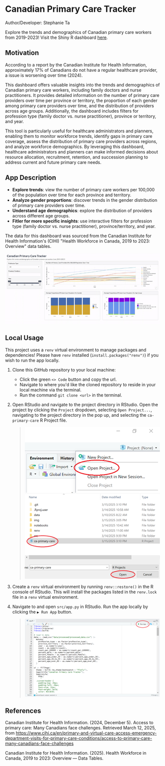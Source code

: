 # Canadian Primary Care Tracker
Author/Developer: Stephanie Ta

Explore the trends and demographics of Canadian primary care workers from 2019-2023!
Visit the Shiny R dashboard [here](https://stephanie-ta.shinyapps.io/ca-primary-care/).

## Motivation

According to a report by the Canadian Institute for Health Information, approximately 17% of Canadians do not have a regular healthcare provider, a issue is worsening over time (2024).

This dashboard offers valuable insights into the trends and demographics of Canadian primary care workers, including family doctors and nurse practitioners. It provides detailed information on the number of primary care providers over time per province or territory, the proportion of each gender among primary care providers over time, and the distribution of providers across age groups. Additionally, the dashboard includes filters for profession type (family doctor vs. nurse practitioner), province or territory, and year.

This tool is particularly useful for healthcare administrators and planners, enabling them to monitor workforce trends, identify gaps in primary care coverage, assess the distribution of primary care providers across regions, and analyze workforce demographics. By leveraging this dashboard, healthcare administrators and planners can make informed decisions about resource allocation, recruitment, retention, and succession planning to address current and future primary care needs.

## App Description

- **Explore trends**: view the number of primary care workers per 100,000 of the population over time for each province and territory.
- **Analyze gender proportions**: discover trends in the gender distribution of primary care providers over time.
- **Understand age demographics**: explore the distribution of providers across different age groups.
- **Fitler for more specific insights**: use interactive filters for profession type (family doctor vs. nurse practitioner), province/territory, and year.

The data for this dashboard was sourced from the Canadian Institute for Health Information's (CIHI) "Health Workforce in Canada, 2019 to 2023: Overview" data tables.

![](img/ca-primary-care-demo.gif)

## Local Usage
This project uses a `renv` virtual environment to manage packages and dependencies!
Please have `renv` installed (`install.packages("renv")`) if you wish to run the app locally.

1. Clone this GitHub repository to your local machine:
   - Click the green `<> Code` button and copy the url.
   - Navigate to where you'd like the cloned repository to reside in your local machine via the terminal.
   - Run the command `git clone <url>` in the terminal.

2. Open RStudio and navigate to the project directory in RStudio. Open the project by clicking the `Project` dropdown, selecting `Open Project...`, navigating to the project directory in the pop up, and selecting the `ca-primary-care` R Project file.

   > ![](img/open-project.png)
   > ![](img/select-project.png)

3. Create a `renv` virtual environment by running `renv::restore()` in the R console of RStudio. This will install the packages listed in the `renv.lock` file in a `renv` virtual environment.

4. Navigate to and open `src/app.py` in RStudio. Run the app locally by clicking the `▶ Run App` button.

   > ![](img/run-app-button.png)

## References
Canadian Institute for Health Information. (2024, December 5). Access to primary care: Many Canadians face challenges. Retrieved March 12, 2025, from https://www.cihi.ca/en/primary-and-virtual-care-access-emergency-department-visits-for-primary-care-conditions/access-to-primary-care-many-canadians-face-challenges

Canadian Institute for Health Information. (2025). Health Workforce in Canada, 2019 to 2023: Overview — Data Tables.
